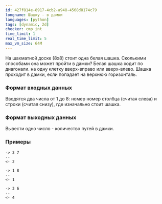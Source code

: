```yaml
---
id: 427f814e-8917-4cb2-a948-4568d8174c79
longname: Шашку - в дамки
languages: [python]
tags: [dynamic, 2d]
checker: cmp_int
time_limit: 1
real_time_limit: 5
max_vm_size: 64M
---
```



На шахматной доске (8x8) стоит одна белая шашка. Сколькими способами она может пройти в дамки? Белая шашка ходит по диагонали. на одну клетку вверх-вправо или вверх-влево. Шашка проходит в дамки, если попадает на верхнюю горизонталь.

### Формат входных данных

Вводятся два числа от 1 до 8: номер номер столбца (считая слева) и строки (считая снизу), где изначально стоит шашка.

### Формат выходных данных

Вывести одно число - количество путей в дамки.

### Примеры

```
-> 3 7
--
<- 2
```

```
-> 1 8
--
<- 1
```

```
-> 3 6
--
<- 4
```
